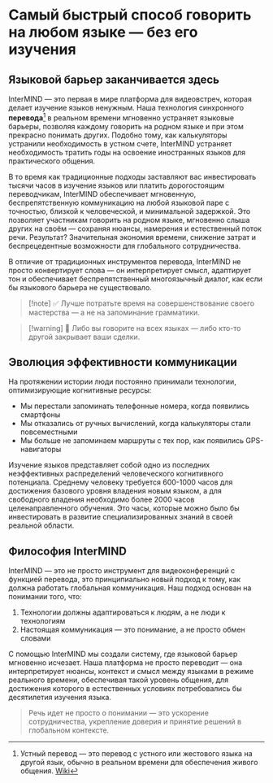 # Самый быстрый способ говорить на любом языке — без его изучения

## Языковой барьер заканчивается здесь

InterMIND — это первая в мире платформа для видеовстреч, которая делает изучение языков ненужным. Наша технология синхронного **перевода**[^1] в реальном времени мгновенно устраняет языковые барьеры, позволяя каждому говорить на родном языке и при этом прекрасно понимать других. Подобно тому, как калькуляторы устранили необходимость в устном счете, InterMIND устраняет необходимость тратить годы на освоение иностранных языков для практического общения.

В то время как традиционные подходы заставляют вас инвестировать тысячи часов в изучение языков или платить дорогостоящим переводчикам, InterMIND обеспечивает мгновенную, беспрепятственную коммуникацию на любой языковой паре с точностью, близкой к человеческой, и минимальной задержкой. Это позволяет участникам говорить на родном языке, мгновенно слыша других на своём — сохраняя нюансы, намерения и естественный поток речи. Результат? Значительная экономия времени, снижение затрат и беспрецедентные возможности для глобального сотрудничества.

В отличие от традиционных инструментов перевода, InterMIND не просто конвертирует слова — он интерпретирует смысл, адаптирует тон и обеспечивает беспрепятственный многоязычный диалог, как если бы языкового барьера не существовало.

[^1]: Устный перевод — это перевод с устного или жестового языка на другой язык, обычно в реальном времени для обеспечения живого общения. [Wiki](https://en.wikipedia.org/wiki/Language_interpretation)

> [!note] ✅ Лучше потратьте время на совершенствование своего мастерства — а не на запоминание грамматики.

> [!warning] 🛑 Либо вы говорите на всех языках — либо кто-то другой закрывает ваши сделки.

## Эволюция эффективности коммуникации

На протяжении истории люди постоянно принимали технологии, оптимизирующие когнитивные ресурсы:

- Мы перестали запоминать телефонные номера, когда появились смартфоны
- Мы отказались от ручных вычислений, когда калькуляторы стали повсеместными
- Мы больше не запоминаем маршруты с тех пор, как появились GPS-навигаторы

Изучение языков представляет собой одно из последних неэффективных распределений человеческого когнитивного потенциала. Среднему человеку требуется 600-1000 часов для достижения базового уровня владения новым языком, а для свободного владения необходимо более 2000 часов целенаправленного обучения. Это часы, которые можно было бы инвестировать в развитие специализированных знаний в своей реальной области.

## Философия InterMIND

InterMIND — это не просто инструмент для видеоконференций с функцией перевода, это принципиально новый подход к тому, как должна работать глобальная коммуникация. Наш подход основан на понимании того, что:

1. Технологии должны адаптироваться к людям, а не люди к технологиям
2. Настоящая коммуникация — это понимание, а не просто обмен словами

С помощью InterMIND мы создали систему, где языковой барьер мгновенно исчезает. Наша платформа не просто переводит — она интерпретирует нюансы, контекст и смысл между языками в режиме реального времени, обеспечивая такой уровень общения, для достижения которого в естественных условиях потребовались бы десятилетия изучения языка.

> Речь идет не просто о понимании — это ускорение сотрудничества, укрепление доверия и принятие решений в глобальном контексте.